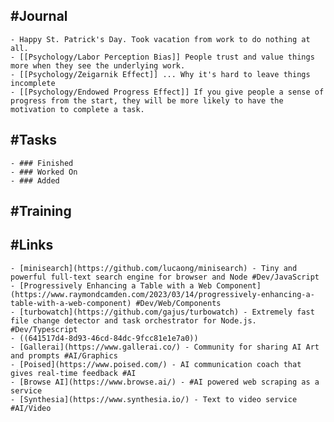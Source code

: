## #Journal
	- Happy St. Patrick's Day. Took vacation from work to do nothing at all.
	- [[Psychology/Labor Perception Bias]] People trust and value things more when they see the underlying work.
	- [[Psychology/Zeigarnik Effect]] ... Why it's hard to leave things incomplete
	- [[Psychology/Endowed Progress Effect]] If you give people a sense of progress from the start, they will be more likely to have the motivation to complete a task.
## #Tasks
	- ### Finished
	- ### Worked On
	- ### Added
## #Training
## #Links
	- [minisearch](https://github.com/lucaong/minisearch) - Tiny and powerful full-text search engine for browser and Node #Dev/JavaScript
	- [Progressively Enhancing a Table with a Web Component](https://www.raymondcamden.com/2023/03/14/progressively-enhancing-a-table-with-a-web-component) #Dev/Web/Components
	- [turbowatch](https://github.com/gajus/turbowatch) - Extremely fast file change detector and task orchestrator for Node.js. #Dev/Typescript
	- ((641517d4-8d93-46cd-84dc-9fcc81e1e7a0))
	- [Gallerai](https://www.gallerai.co/) - Community for sharing AI Art and prompts #AI/Graphics
	- [Poised](https://www.poised.com/) - AI communication coach that gives real-time feedback #AI
	- [Browse AI](https://www.browse.ai/) - #AI powered web scraping as a service
	- [Synthesia](https://www.synthesia.io/) - Text to video service #AI/Video